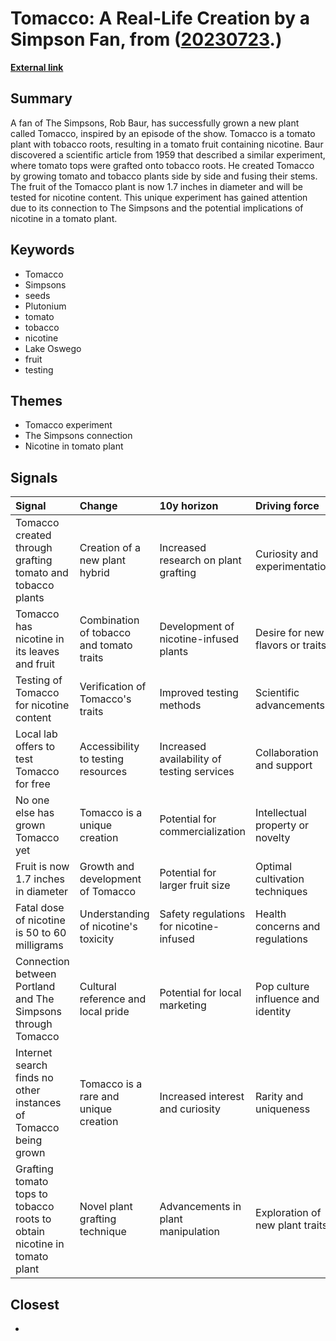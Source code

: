 # __Tomacco: A Real-Life Creation by a Simpson Fan__, from ([20230723](https://kghosh.substack.com/p/20230723).)

__[External link](https://www.simpsonsarchive.com/news/tomacco.html)__



## Summary

A fan of The Simpsons, Rob Baur, has successfully grown a new plant called Tomacco, inspired by an episode of the show. Tomacco is a tomato plant with tobacco roots, resulting in a tomato fruit containing nicotine. Baur discovered a scientific article from 1959 that described a similar experiment, where tomato tops were grafted onto tobacco roots. He created Tomacco by growing tomato and tobacco plants side by side and fusing their stems. The fruit of the Tomacco plant is now 1.7 inches in diameter and will be tested for nicotine content. This unique experiment has gained attention due to its connection to The Simpsons and the potential implications of nicotine in a tomato plant.

## Keywords

* Tomacco
* Simpsons
* seeds
* Plutonium
* tomato
* tobacco
* nicotine
* Lake Oswego
* fruit
* testing

## Themes

* Tomacco experiment
* The Simpsons connection
* Nicotine in tomato plant

## Signals

| Signal                                                                   | Change                                   | 10y horizon                                | Driving force                      |
|:-------------------------------------------------------------------------|:-----------------------------------------|:-------------------------------------------|:-----------------------------------|
| Tomacco created through grafting tomato and tobacco plants               | Creation of a new plant hybrid           | Increased research on plant grafting       | Curiosity and experimentation      |
| Tomacco has nicotine in its leaves and fruit                             | Combination of tobacco and tomato traits | Development of nicotine-infused plants     | Desire for new flavors or traits   |
| Testing of Tomacco for nicotine content                                  | Verification of Tomacco's traits         | Improved testing methods                   | Scientific advancements            |
| Local lab offers to test Tomacco for free                                | Accessibility to testing resources       | Increased availability of testing services | Collaboration and support          |
| No one else has grown Tomacco yet                                        | Tomacco is a unique creation             | Potential for commercialization            | Intellectual property or novelty   |
| Fruit is now 1.7 inches in diameter                                      | Growth and development of Tomacco        | Potential for larger fruit size            | Optimal cultivation techniques     |
| Fatal dose of nicotine is 50 to 60 milligrams                            | Understanding of nicotine's toxicity     | Safety regulations for nicotine-infused    | Health concerns and regulations    |
| Connection between Portland and The Simpsons through Tomacco             | Cultural reference and local pride       | Potential for local marketing              | Pop culture influence and identity |
| Internet search finds no other instances of Tomacco being grown          | Tomacco is a rare and unique creation    | Increased interest and curiosity           | Rarity and uniqueness              |
| Grafting tomato tops to tobacco roots to obtain nicotine in tomato plant | Novel plant grafting technique           | Advancements in plant manipulation         | Exploration of new plant traits    |

## Closest

* 
